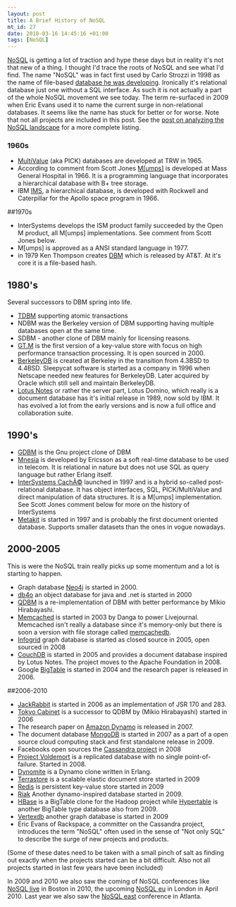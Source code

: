 ```yaml
--- 
layout: post
title: A Brief History of NoSQL
mt_id: 27
date: 2010-03-16 14:45:16 +01:00
tags: [NoSQL]
---
```

[NoSQL](http://en.wikipedia.org/wiki/NoSQL) is getting a lot of traction and hype these days but in reality it's not that new of a thing. I thought I'd trace the roots of NoSQL and see what I'd find. The name "NoSQL" was in fact first used by Carlo Strozzi in 1998 as the name of file-based [database he was developing](http://www.strozzi.it/cgi-bin/CSA/tw7/I/en_US/nosql/Home%20Page). Ironically it's relational database just one without a SQL interface. As such it is not actually a part of the whole NoSQL movement we see today. The term re-surfaced in 2009 when Eric Evans used it to name the current surge in non-relational databases. It seems like the name has stuck for better or for worse. Note that not all projects are included in this post. See the [post on analyzing the NoSQL landscape](http://blog.knuthaugen.no/2010/03/the-nosql-landscape.html) for a more complete listing.

### 1960s

* [MultiValue](http://en.wikipedia.org/wiki/MultiValue) (aka PICK) databases are developed at TRW in 1965.
* According to comment from Scott Jones [M[umps]](http://en.wikipedia.org/wiki/MUMPS) is developed at Mass General Hospital in 1966. It is a programming language that incorporates a hierarchical database with B+ tree storage.
* IBM [IMS](http://en.wikipedia.org/wiki/IBM_Information_Management_System), a hierarchical database, is developed with Rockwell and Caterpillar for the Apollo space program in 1966.

##1970s

* InterSystems develops the ISM product family succeeded by the Open M product, all M[umps] implementations. See comment from Scott Jones below.
* M[umps] is approved as a ANSI standard language in 1977.
* in 1979 Ken Thompson creates [DBM](http://en.wikipedia.org/wiki/Dbm) which is released by AT&T. At it's core it is a file-based hash. 


## 1980's

Several successors to DBM spring into life.
 
* [TDBM](http://tdbm.dss.ca/) supporting atomic transactions
* NDBM was the Berkeley version of DBM supporting having multiple databases open at the same time.
* SDBM - another clone of DBM mainly for licensing reasons.
* [GT.M](http://en.wikipedia.org/wiki/GT.M) is the first version of a key-value store with focus on high performance transaction processing. It is open sourced in 2000.
* [BerkeleyDB](http://en.wikipedia.org/wiki/Berkeley_DB) is created at Berkeley in the transition from 4.3BSD to 4.4BSD. Sleepycat software is started as a company in 1996 when Netscape needed new features for BerkeleyDB. Later acquired by Oracle which still sell and maintain BerkeleyDB. 
* [Lotus Notes](http://www-01.ibm.com/software/lotus/) or rather the server part, Lotus Domino, which really is a document database has it's initial release in 1989, now sold by IBM. It has evolved a lot from the early versions and is now a full office and collaboration suite. 

## 1990's

* [GDBM](http://www.vivtek.com/gdbm/) is the Gnu project clone of DBM
* [Mnesia](http://en.wikipedia.org/wiki/Mnesia) is developed by Ericsson as a soft real-time database to be used in telecom. It is relational in nature but does not use SQL as query language but rather Erlang itself.  
* [InterSystems CachÃ©](http://www.intersystems.com/) launched in 1997  and is a hybrid so-called post-relational database. It has object interfaces, SQL, PICK/MultiValue and direct manipulation of data structures. It is a M[umps] implementation. See Scott Jones comment below for more on the history of InterSystems
* [Metakit](http://en.wikipedia.org/wiki/Metakit) is started in 1997 and is probably the first document oriented database. Supports smaller datasets than the ones in vogue nowadays.
## 2000-2005

This is were the NoSQL train really picks up some momentum and a lot is starting to happen. 

* Graph database [Neo4j](http://neo4j.org/) is started in 2000.
* [db4o](http://www.db4o.com/) an object database for java and .net is started in 2000
* [QDBM](http://qdbm.sourceforge.net/) is a re-implementation of DBM with better performance by Mikio Hirabayashi.
* [Memcached](http://memcached.org/) is started in 2003 by Danga to power Livejournal. Memcached isn't really a database since it's memory-only but there is soon a version with file storage called [memcachedb](http://memcachedb.org/).
* [Infogrid](http://infogrid.org) graph database is started as closed source in 2005, open sourced in 2008
* [CouchDB](http://couchdb.apache.org/) is started in 2005 and provides a document database inspired by Lotus Notes. The project moves to the Apache Foundation in 2008.
* Google [BigTable](http://en.wikipedia.org/wiki/BigTable) is started in 2004 and the research paper is released in 2006.

##2006-2010

*  [JackRabbit](http://jackrabbit.apache.org/) is started in 2006 as an implementation of JSR 170 and 283.
* [Tokyo Cabinet](http://1978th.net/tokyocabinet/) is a successor to QDBM by (Mikio Hirabayashi) started in 2006
* The research paper on [Amazon Dynamo](http://www.allthingsdistributed.com/2007/10/amazons_dynamo.html)  is released in 2007. 
* The document database [MongoDB](http://www.mongodb.org/display/DOCS/Home) is started in 2007 as a part of a open source cloud computing stack and first standalone release in 2009.
* Facebooks open sources the [Cassandra project](http://cassandra.apache.org/) in 2008
* [Project Voldemort](http://project-voldemort.com/) is a replicated database with no single point-of-failure. Started in 2008.
* [Dynomite](http://github.com/cliffmoon/dynomite) is a Dynamo clone written in Erlang.
* [Terrastore](http://code.google.com/p/terrastore/) is a scalable elastic document store started in 2009
* [Redis](http://code.google.com/p/redis/) is persistent key-value store started in 2009
* [Riak](http://riak.basho.com/) Another dynamo-inspired database started in 2009.
* [HBase](http://wiki.apache.org/hadoop/Hbase) is a BigTable clone for the Hadoop project while [Hypertable](http://hypertable.org/) is another BigTable type database also from 2009.
* [Vertexdb](http://github.com/stevedekorte/vertexdb) another graph database is started in 2009
* Eric Evans of Rackspace, a committer on the Cassandra project, introduces the term "NoSQL" often used in the sense of "Not only SQL" to describe the surge of new projects and products. 

(Some of these dates need to be taken with a small pinch of salt as finding out exactly when the projects started can be a bit difficult. Also not all projects started in last few years have been included)

In 2009 and 2010 we also saw the coming of NoSQL conferences like [NoSQL live](http://www.10gen.com/events) in Boston in 2010, the upcoming [NoSQL eu](http://nosqleu.com/) in London in April 2010. Last year we also saw the [NoSQL east](https://nosqleast.com/2009/#location) conference in Atlanta. 
